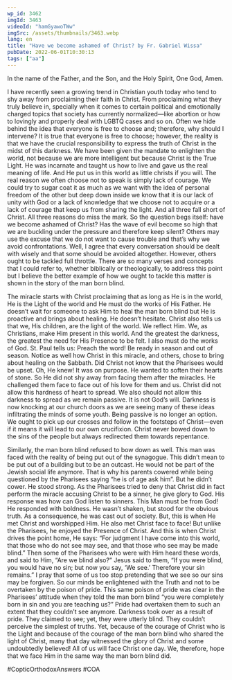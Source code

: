 ```yaml
---
wp_id: 3462
imgId: 3463
videoId: "hamGyawoTWw"
imgSrc: /assets/thumbnails/3463.webp
lang: en
title: "Have we become ashamed of Christ? by Fr. Gabriel Wissa"
pubDate: 2022-06-01T10:30:13
tags: ["aa"]
---
```


<p>In the name of the Father, and the Son, and the Holy Spirit, One God, Amen. </p>
<p>I have recently seen a growing trend in Christian youth today who tend to shy away from proclaiming their faith in Christ. From proclaiming what they truly believe in, specially when it comes to certain political and emotionally charged topics that society has currently normalized—like abortion or how to lovingly and properly deal with LGBTQ cases and so on. Often we hide behind the idea that everyone is free to choose and; therefore, why should I intervene? It is true that everyone is free to choose; however, the reality is that we have the crucial responsibility to express the truth of Christ in the midst of this darkness. We have been given the mandate to enlighten the world, not because we are more intelligent but because Christ is the True Light. He was incarnate and taught us how to live and gave us the real meaning of life. And He put us in this world as little christs if you will. The real reason we often choose not to speak is simply lack of courage. We could try to sugar coat it as much as we want with the idea of personal freedom of the other but deep down inside we know that it is our lack of unity with God or a lack of knowledge that we choose not to acquire or a lack of courage that keep us from sharing the light. And all three fall short of Christ. All three reasons do miss the mark. So the question begs itself: have we become ashamed of Christ? Has the wave of evil become so high that we are buckling under the pressure and therefore keep silent? Others may use the excuse that we do not want to cause trouble and that’s why we avoid confrontations. Well, I agree that every conversation should be dealt with wisely and that some should be avoided altogether. However, others ought to be tackled full throttle. There are so many verses and concepts that I could refer to, whether biblically or theologically, to address this point but I believe the better example of how we ought to tackle this matter is shown in the story of the man born blind.   </p>
<p>The miracle starts with Christ proclaiming that as long as He is in the world, He is the Light of the world and He must do the works of His Father. He doesn’t wait for someone to ask Him to heal the man born blind but He is proactive and brings about healing. He doesn’t hesitate. Christ also tells us that we, His children, are the light of the world. We reflect Him. We, as Christians, make Him present in this world. And the greatest the darkness, the greatest the need for His Presence to be felt. I also must do the works of God. St. Paul tells us: Preach the word! Be ready in season and out of season. Notice as well how Christ in this miracle, and others, chose to bring about healing on the Sabbath. Did Christ not know that the Pharisees would be upset. Oh, He knew! It was on purpose. He wanted to soften their hearts of stone. So He did not shy away from facing them after the miracles. He challenged them face to face out of his love for them and us. Christ did not allow this hardness of heart to spread. We also should not allow this darkness to spread as we remain passive. It is not God’s will. Darkness is now knocking at our church doors as we are seeing many of these ideas infiltrating the minds of some youth. Being passive is no longer an option. We ought to pick up our crosses and follow in the footsteps of Christ—even if it means it will lead to our own crucifixion. Christ never bowed down to the sins of the people but always redirected them towards repentance.  </p>
<p>Similarly, the man born blind refused to bow down as well. This man was faced with the reality of being put out of the synagogue. This didn’t mean to be put out of a building but to be an outcast. He would not be part of the Jewish social life anymore. That is why his parents cowered while being questioned by the Pharisees saying “he is of age ask him”. But he didn’t cower. He stood strong. As the Pharisees tried to deny that Christ did in fact perform the miracle accusing Christ to be a sinner, he give glory to God. His response was how can God listen to sinners. This Man must be from God! He responded with boldness. He wasn’t shaken, but stood for the obvious truth. As a consequence, he was cast out of society. But, this is when He met Christ and worshipped Him. He also met Christ face to face! But unlike the Pharisees, he enjoyed the Presence of Christ. And this is when Christ drives the point home, He says: “For judgment I have come into this world, that those who do not see may see, and that those who see may be made blind.” Then some of the Pharisees who were with Him heard these words, and said to Him, “Are we blind also?” Jesus said to them, “If you were blind, you would have no sin; but now you say, ‘We see.’ Therefore your sin remains.” I pray that some of us too stop pretending that we see so our sins may be forgiven. So our minds be enlightened with the Truth and not to be overtaken by the poison of pride. This same poison of pride was clear in the Pharisees’ attitude when they told the man born blind “you were completely born in sin and you are teaching us?” Pride had overtaken them to such an extent that they couldn’t see anymore. Darkness took over as a result of pride. They claimed to see; yet, they were utterly blind. They couldn’t perceive the simplest of truths. Yet, because of the courage of Christ who is the Light and because of the courage of the man born blind who shared the light of Christ, many that day witnessed the glory of Christ and some undoubtedly believed! All of us will face Christ one day. We, therefore, hope that we face Him in the same way the man born blind did. </p>
<p>#CopticOrthodoxAnswers #COA </p>
